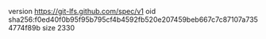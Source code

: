 version https://git-lfs.github.com/spec/v1
oid sha256:f0ed40f0b95f95b795cf4b4592fb520e207459beb667c7c87107a7354774f89b
size 2330

